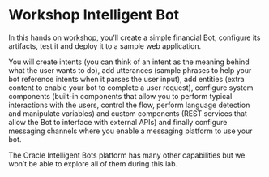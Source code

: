 # Workshop Intelligent Bot

In this hands on workshop, you’ll create a simple financial Bot, configure its artifacts, test it and deploy it to a sample web application.

You will create intents (you can think of an intent as the meaning behind what the user wants to do), add utterances (sample phrases to help your bot reference intents when it parses the user input), add entities (extra content to enable your bot to complete a user request), configure system components (built-in components that allow you to perform typical interactions with the users, control the flow, perform language detection and manipulate variables) and custom components (REST services that allow the Bot to interface with external APIs) and finally configure messaging channels where you enable a messaging platform to use your bot.

The Oracle Intelligent Bots platform has many other capabilities but we won’t be able to
explore all of them during this lab.
